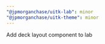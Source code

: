 ```yaml
---
"@jpmorganchase/uitk-lab": minor
"@jpmorganchase/uitk-theme": minor
---
```


Add deck layout component to lab
